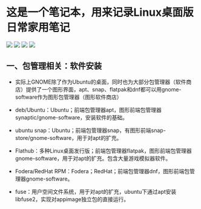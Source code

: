 # 这是一个笔记本，用来记录Linux桌面版日常家用笔记

![](https://github.com/redomCL/Linux-desktop-note/blob/main/Ubuntu.png)
![](https://github.com/redomCL/Linux-desktop-note/blob/main/duckstation.png)
![](https://github.com/redomCL/Linux-desktop-note/blob/main/gnome-software.png)
![](https://github.com/redomCL/Linux-desktop-note/blob/main/synaptic.png)

## 一、包管理相关：软件安装
* 实际上GNOME除了作为Ubuntu的桌面，同时也为大部分包管理器（软件商店）提供了一个图形界面，apt、snap、flatpak和dnf都可以用gnome-software作为图形包管理器（图形软件商店）

* deb/Ubuntu：Ubuntu；前端包管理器apt，图形前端包管理器synaptic/gnome-software，安装软件的基础。

* ubuntu snap：Ubuntu；前端包管理器snap，有图形前端snap-store/gnome-software，用于对apt的扩充。

* Flathub：多种Linux桌面发行版；前端包管理器flatpak，图形前端包管理器gnome-software，用于对apt的扩充。包含大量游戏模拟器软件。

* Fodera/RedHat RPM：Fodera；RedHat；前端包管理器dnf，图形前端包管理器gnome-software。

* fuse：用户空间文件系统，用于对apt的扩充，ubuntu下通过apt安装libfuse2，实现对appimage独立包的直接运行。

